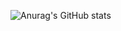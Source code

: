 ![Anurag's GitHub stats](https://github-readme-stats.vercel.app/api?username=nghiatao30&show_icons=true&theme=tokyonight)
